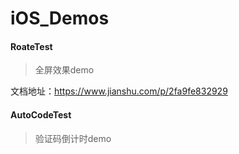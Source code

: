 # iOS_Demos
#### RoateTest

> 全屏效果demo

文档地址：https://www.jianshu.com/p/2fa9fe832929



#### AutoCodeTest

> 验证码倒计时demo

